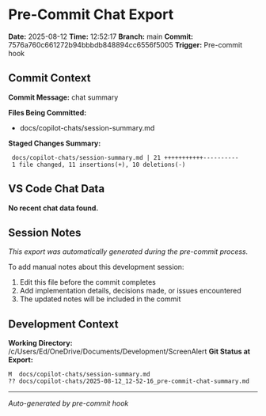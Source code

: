 # Pre-Commit Chat Export

**Date:** 2025-08-12
**Time:** 12:52:17
**Branch:** main
**Commit:** 7576a760c661272b94bbbdb848894cc6556f5005
**Trigger:** Pre-commit hook

## Commit Context

**Commit Message:** chat summary

**Files Being Committed:**
- docs/copilot-chats/session-summary.md

**Staged Changes Summary:**
```
 docs/copilot-chats/session-summary.md | 21 +++++++++++----------
 1 file changed, 11 insertions(+), 10 deletions(-)
```

## VS Code Chat Data

**No recent chat data found.**


## Session Notes

*This export was automatically generated during the pre-commit process.*

To add manual notes about this development session:
1. Edit this file before the commit completes
2. Add implementation details, decisions made, or issues encountered
3. The updated notes will be included in the commit

## Development Context

**Working Directory:** /c/Users/Ed/OneDrive/Documents/Development/ScreenAlert
**Git Status at Export:**
```
M  docs/copilot-chats/session-summary.md
?? docs/copilot-chats/2025-08-12_12-52-16_pre-commit-chat-summary.md
```

---
*Auto-generated by pre-commit hook*
